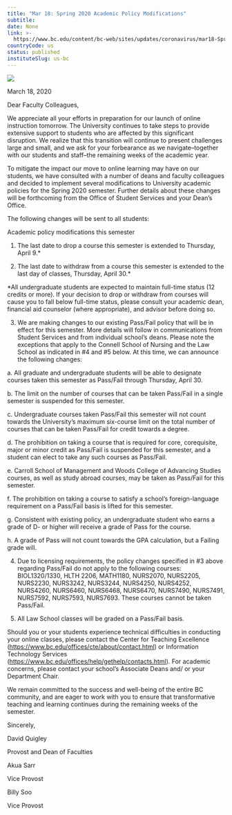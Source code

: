 ```yaml
---
title: "Mar 18: Spring 2020 Academic Policy Modifications"
subtitle: 
date: None
link: >-
  https://www.bc.edu/content/bc-web/sites/updates/coronavirus/mar18-Spring-2020-Academic-Policy-Modifications.html
countryCode: us
status: published
instituteSlug: us-bc
---
```

![](https://www.bc.edu/etc/designs/bc-web/favicon.ico)

March 18, 2020

Dear Faculty Colleagues,

We appreciate all your efforts in preparation for our launch of online instruction tomorrow. The University continues to take steps to provide extensive support to students who are affected by this significant disruption. We realize that this transition will continue to present challenges large and small, and we ask for your forbearance as we navigate–together with our students and staff–the remaining weeks of the academic year.

To mitigate the impact our move to online learning may have on our students, we have consulted with a number of deans and faculty colleagues and decided to implement several modifications to University academic policies for the Spring 2020 semester. Further details about these changes will be forthcoming from the Office of Student Services and your Dean’s Office.

The following changes will be sent to all students:

Academic policy modifications this semester

1. The last date to drop a course this semester is extended to Thursday, April 9.*

2. The last date to withdraw from a course this semester is extended to the last day of classes, Thursday, April 30.*

*All undergraduate students are expected to maintain full-time status (12 credits or more). If your decision to drop or withdraw from courses will cause you to fall below full-time status, please consult your academic dean, financial aid counselor (where appropriate), and advisor before doing so.

3. We are making changes to our existing Pass/Fail policy that will be in effect for this semester. More details will follow in communications from Student Services and from individual school’s deans. Please note the exceptions that apply to the Connell School of Nursing and the Law School as indicated in #4 and #5 below. At this time, we can announce the following changes:

a. All graduate and undergraduate students will be able to designate courses taken this semester as Pass/Fail through Thursday, April 30.

b. The limit on the number of courses that can be taken Pass/Fail in a single semester is suspended for this semester.

c. Undergraduate courses taken Pass/Fail this semester will not count towards the University’s maximum six-course limit on the total number of courses that can be taken Pass/Fail for credit towards a degree.

d. The prohibition on taking a course that is required for core, corequisite, major or minor credit as Pass/Fail is suspended for this semester, and a student can elect to take any such courses as Pass/Fail.

e. Carroll School of Management and Woods College of Advancing Studies courses, as well as study abroad courses, may be taken as Pass/Fail for this semester.

f. The prohibition on taking a course to satisfy a school’s foreign-language requirement on a Pass/Fail basis is lifted for this semester.

g. Consistent with existing policy, an undergraduate student who earns a grade of D- or higher will receive a grade of Pass for the course.

h. A grade of Pass will not count towards the GPA calculation, but a Failing grade will.

4. Due to licensing requirements, the policy changes specified in #3 above regarding Pass/Fail do not apply to the following courses: BIOL1320/1330, HLTH 2206, MATH1180, NURS2070, NURS2205, NURS2230, NURS3242, NURS3244, NURS4250, NURS4252, NURS4260, NURS6460, NURS6468, NURS6470, NURS7490, NURS7491, NURS7592, NURS7593, NURS7693. These courses cannot be taken Pass/Fail.

5. All Law School classes will be graded on a Pass/Fail basis.

Should you or your students experience technical difficulties in conducting your online classes, please contact the Center for Teaching Excellence (https://www.bc.edu/offices/cte/about/contact.html) or Information Technology Services (https://www.bc.edu/offices/help/gethelp/contacts.html). For academic concerns, please contact your school’s Associate Deans and/ or your Department Chair.

We remain committed to the success and well-being of the entire BC community, and are eager to work with you to ensure that transformative teaching and learning continues during the remaining weeks of the semester.

Sincerely,

David Quigley

Provost and Dean of Faculties

Akua Sarr

Vice Provost

Billy Soo

Vice Provost